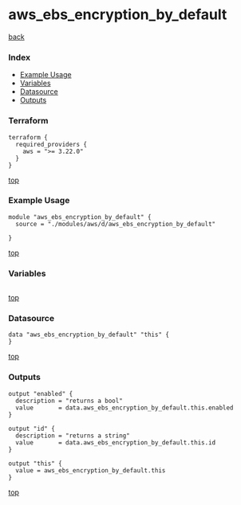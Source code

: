 # aws_ebs_encryption_by_default

[back](../aws.md)

### Index

- [Example Usage](#example-usage)
- [Variables](#variables)
- [Datasource](#datasource)
- [Outputs](#outputs)

### Terraform

```hcl
terraform {
  required_providers {
    aws = ">= 3.22.0"
  }
}
```

[top](#index)

### Example Usage

```hcl
module "aws_ebs_encryption_by_default" {
  source = "./modules/aws/d/aws_ebs_encryption_by_default"

}
```

[top](#index)

### Variables

```hcl
```

[top](#index)

### Datasource

```hcl
data "aws_ebs_encryption_by_default" "this" {
}
```

[top](#index)

### Outputs

```hcl
output "enabled" {
  description = "returns a bool"
  value       = data.aws_ebs_encryption_by_default.this.enabled
}

output "id" {
  description = "returns a string"
  value       = data.aws_ebs_encryption_by_default.this.id
}

output "this" {
  value = aws_ebs_encryption_by_default.this
}
```

[top](#index)